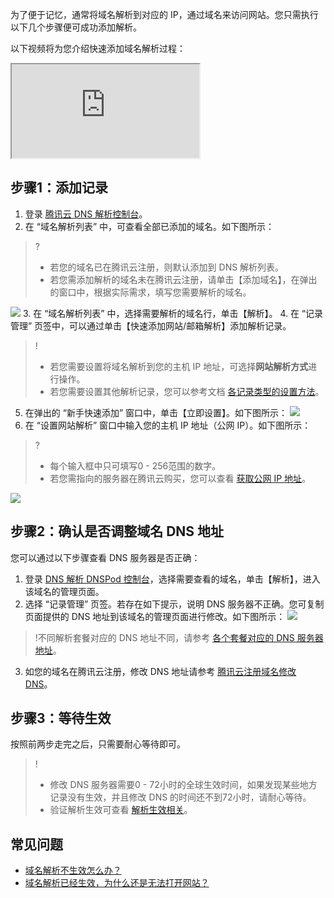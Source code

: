 为了便于记忆，通常将域名解析到对应的 IP，通过域名来访问网站。您只需执行以下几个步骤便可成功添加解析。

以下视频将为您介绍快速添加域名解析过程：
<div class="doc-video-mod"><iframe src="https://cloud.tencent.com/edu/learning/quick-play/2495-42184?source=gw.doc.media&withPoster=1&notip=1"></iframe></div>


## 步骤1：添加记录

1. 登录 [腾讯云 DNS 解析控制台](https://console.cloud.tencent.com/cns)。
2. 在 “域名解析列表” 中，可查看全部已添加的域名。如下图所示：
>?
>- 若您的域名已在腾讯云注册，则默认添加到 DNS 解析列表。
>- 若您需添加解析的域名未在腾讯云注册，请单击【添加域名】，在弹出的窗口中，根据实际需求，填写您需要解析的域名。
>
![](https://main.qcloudimg.com/raw/c9f09d95d24b4770b799940c5817df08.png)
3. 在 “域名解析列表” 中，选择需要解析的域名行，单击【解析】。
4. 在 “记录管理” 页签中，可以通过单击【快速添加网站/邮箱解析】添加解析记录。
>!
>- 若您需要设置将域名解析到您的主机 IP 地址，可选择**网站解析方式**进行操作。
>- 若您需要设置其他解析记录，您可以参考文档 [各记录类型的设置方法](https://cloud.tencent.com/document/product/302/3448)。
>
5. 在弹出的 “新手快速添加” 窗口中，单击【立即设置】。如下图所示：
![](https://main.qcloudimg.com/raw/3d83646c79223a631f85a54b16ddbe0e.png)
6. 在 “设置网站解析” 窗口中输入您的主机 IP 地址（公网 IP）。如下图所示：
>?
>- 每个输入框中只可填写0 - 256范围的数字。
>- 若您需指向的服务器在腾讯云购买，您可以查看 [获取公网 IP 地址](https://cloud.tencent.com/document/product/213/17940)。
>
![](https://main.qcloudimg.com/raw/43e27c9a5bffa88826ba652356a5b103.png)

## 步骤2：确认是否调整域名 DNS 地址
您可以通过以下步骤查看 DNS 服务器是否正确：
1. 登录 [DNS 解析 DNSPod 控制台](https://console.cloud.tencent.com/cns)，选择需要查看的域名，单击【解析】，进入该域名的管理页面。
2. 选择 “记录管理” 页签。若存在如下提示，说明 DNS 服务器不正确。您可复制页面提供的 DNS 地址到该域名的管理页面进行修改。如下图所示：
![](https://main.qcloudimg.com/raw/0165f8c5de242de9deefae452750c626.png)
>!不同解析套餐对应的 DNS 地址不同，请参考 [各个套餐对应的 DNS 服务器地址](https://cloud.tencent.com/document/product/302/9070)。
>
3. 如您的域名在腾讯云注册，修改 DNS 地址请参考 [腾讯云注册域名修改 DNS](https://cloud.tencent.com/document/product/302/5518#serverAddress)。

## 步骤3：等待生效

按照前两步走完之后，只需要耐心等待即可。

> !
> - 修改 DNS 服务器需要0 - 72小时的全球生效时间，如果发现某些地方记录没有生效，并且修改 DNS 的时间还不到72小时，请耐心等待。
> - 验证解析生效可查看 [解析生效相关](https://cloud.tencent.com/document/product/302/30597)。

## 常见问题
- [域名解析不生效怎么办？](https://cloud.tencent.com/document/product/302/30597#.E5.9F.9F.E5.90.8D.E8.A7.A3.E6.9E.90.E4.B8.8D.E7.94.9F.E6.95.88.E6.80.8E.E4.B9.88.E5.8A.9E.EF.BC.9F)
- [域名解析已经生效，为什么还是无法打开网站？](https://cloud.tencent.com/document/product/302/30597#.E5.9F.9F.E5.90.8D.E8.A7.A3.E6.9E.90.E5.B7.B2.E7.BB.8F.E7.94.9F.E6.95.88.EF.BC.8C.E4.B8.BA.E4.BB.80.E4.B9.88.E8.BF.98.E6.98.AF.E6.97.A0.E6.B3.95.E6.89.93.E5.BC.80.E7.BD.91.E7.AB.99.EF.BC.9F)

